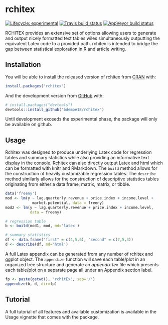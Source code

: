
<!-- README.md is generated from README.Rmd. Please edit that file -->

# rchitex

<!-- badges: start -->

[![Lifecycle:
experimental](https://img.shields.io/badge/lifecycle-experimental-orange.svg)](https://www.tidyverse.org/lifecycle/#experimental)
[![Travis build
status](https://travis-ci.org/bdempe18/rchitex.svg?branch=master)](https://travis-ci.org/bdempe18/rchitex)
[![AppVeyor build
status](https://ci.appveyor.com/api/projects/status/github/bdempe18/rchitex?branch=master&svg=true)](https://ci.appveyor.com/project/bdempe18/rchitex)
<!-- badges: end -->

RCHITEX provides an extensive set of options allowing users to generate
and output nicely formatted text tables wiles simultaneously outputting
the equivalent Latex code to a provided path. rchitex is intended to
bridge the gap between statistical exploration in R and article writing.

## Installation

You will be able to install the released version of rchitex from
[CRAN](https://CRAN.R-project.org) with:

``` r
install.packages("rchitex")
```

And the development version from [GitHub](https://github.com/) with:

``` r
# install.packages("devtools")
devtools::install_github("bdempe18/rchitex")
```

Until development exceeds the experimental phase, the package will only
be available on github.

## Usage

Rchitex was designed to produce underlying Latex code for regression
tables and summary statistics while also providing an informative text
display in the console. Rchitex can also directly output Latex and html
which can be formatted with knitr and RMarkdown. The `build` method
allows for the construction of heavily customizable regression tables.
The `describe` method similarly allows for the construction of
descriptive statistics tables originating from either a data frame,
matrix, matrix, or tibble.

``` r
data('freeny')
mod <- lm(y ~ lag.quarterly.revenue + price.index + income.level + 
            market.potential, data = freeny)
mod2 <- lm(y ~ lag.quarterly.revenue + price.index + income.level, 
           data = freeny)

# regression table
b <- build(mod1, mod, md='latex')

# summary statistics
df <- data.frame("first" = c(4,5,6), "second" = c(7,5,3))
d <- describe(df, md='html')
```

A full Latex appendix can be generated from any number of rchitex and
ggplot object. The `appendize` function will save each table/plot in an
organized tree structure and generate an *appendix.tex* file which
presents each table/plot on a separate page all under an Appendix
section label.

``` r
fp <- paste(getwd(), 'rchitEx', sep='/')
appendize(b, d, dir=fp)
```

## Tutorial

A full tutorial of all features and available customization is available
in the Usage vignette that comes with the package.
